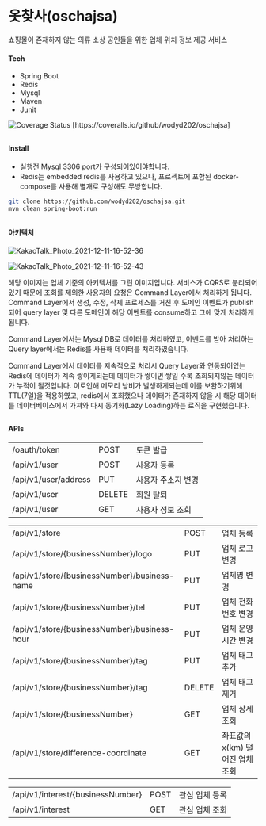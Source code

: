 # 옷찾사(oschajsa)
쇼핑몰이 존재하지 않는 의류 소상 공인들을 위한 업체 위치 정보 제공 서비스


#### Tech
- Spring Boot
- Redis
- Mysql
- Maven
- Junit

<img src="https://coveralls.io/repos/github/wodyd202/oschajsa/badge.svg" alt="Coverage Status" />
[https://coveralls.io/github/wodyd202/oschajsa]

##

#### Install
* 실행전 Mysql 3306 port가 구성되어있어야합니다.
* Redis는 embedded redis를 사용하고 있으나, 프로젝트에 포함된 docker-compose를 사용해 별개로 구성해도 무방합니다.

```sh
git clone https://github.com/wodyd202/oschajsa.git
mvn clean spring-boot:run
```
##

#### 아키텍처

![KakaoTalk_Photo_2021-12-11-16-52-36](https://user-images.githubusercontent.com/77535935/145669120-5160398f-ed33-41e1-a651-cf017fc3fc0d.jpeg)

![KakaoTalk_Photo_2021-12-11-16-52-43](https://user-images.githubusercontent.com/77535935/145669083-17f2239e-6f60-46b3-8807-4e153ad5305c.jpeg)

해당 이미지는 업체 기준의 아키텍처를 그린 이미지입니다. 서비스가 CQRS로 분리되어있기 때문에 조회를 제외한 사용자의 요청은 Command Layer에서 처리하게 됩니다.
Command Layer에서 생성, 수정, 삭제 프로세스를 거친 후 도메인 이벤트가 publish되어 query layer 및 다른 도메인이 해당 이벤트를 consume하고 그에 맞게 처리하게 됩니다.

Command Layer에서는 Mysql DB로 데이터를 처리하였고, 이벤트를 받아 처리하는  Query layer에서는 Redis를 사용해 데이터를 처리하였습니다.

Command Layer에서 데이터를 지속적으로 처리시 Query Layer와 연동되어있는 Redis에 데이터가 계속 쌓이게되는데 데이터가 쌓이면 쌓일 수록 조회되지않는 데이터가 누적이 될것입니다.
이로인해 메모리 낭비가 발생하게되는데 이를 보완하기위해 TTL(7일)을 적용하였고, redis에서 조회했으나 데이터가 존재하지 않을 시 해당 데이터를 데이터베이스에서 가져와 다시 동기화(Lazy Loading)하는 로직을 구현했습니다.

##

#### APIs

|  |  |  |
| ------ | ------ | ------ |
| /oauth/token | POST | 토큰 발급 |
| /api/v1/user | POST | 사용자 등록 |
| /api/v1/user/address | PUT | 사용자 주소지 변경 |
| /api/v1/user | DELETE | 회원 탈퇴 |
| /api/v1/user | GET | 사용자 정보 조회 |

|  |  |  |
| ------ | ------ | ------ |
| /api/v1/store | POST | 업체 등록 |
| /api/v1/store/{businessNumber}/logo | PUT | 업체 로고 변경 |
| /api/v1/store/{businessNumber}/business-name | PUT | 업체명 변경 |
| /api/v1/store/{businessNumber}/tel | PUT | 업체 전화번호 변경 |
| /api/v1/store/{businessNumber}/business-hour | PUT | 업체 운영시간 변경 |
| /api/v1/store/{businessNumber}/tag | PUT | 업체 태그 추가 |
| /api/v1/store/{businessNumber}/tag | DELETE | 업체 태그 제거 |
| /api/v1/store/{businessNumber} | GET | 업체 상세 조회 |
| /api/v1/store/difference-coordinate | GET | 좌표값의 x(km) 떨어진 업체 조회 |

|  |  |  |
| ------ | ------ | ------ |
| /api/v1/interest/{businessNumber} | POST | 관심 업체 등록 |
| /api/v1/interest | GET | 관심 업체 조회 |
